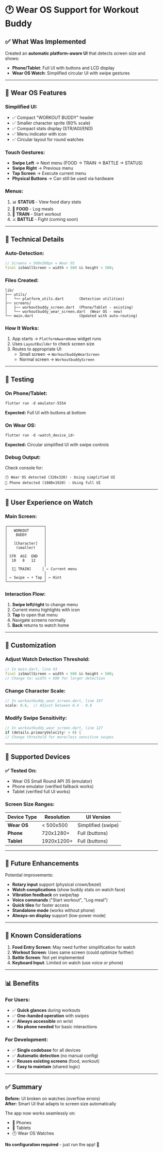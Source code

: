 # 🕐 Wear OS Support for Workout Buddy

## ✅ What Was Implemented

Created an **automatic platform-aware UI** that detects screen size and shows:
- **Phone/Tablet**: Full UI with buttons and LCD display
- **Wear OS Watch**: Simplified circular UI with swipe gestures

---

## 🎨 Wear OS Features

### **Simplified UI:**
- ✅ Compact "WORKOUT BUDDY" header
- ✅ Smaller character sprite (60% scale)
- ✅ Compact stats display (STR/AGI/END)
- ✅ Menu indicator with icon
- ✅ Circular layout for round watches

### **Touch Gestures:**
- **Swipe Left** → Next menu (FOOD → TRAIN → BATTLE → STATUS)
- **Swipe Right** → Previous menu
- **Tap Screen** → Execute current menu
- **Physical Buttons** → Can still be used via hardware

### **Menus:**
1. 📊 **STATUS** - View food diary stats
2. 🍔 **FOOD** - Log meals
3. 💪 **TRAIN** - Start workout
4. ⚔️ **BATTLE** - Fight (coming soon)

---

## 📐 Technical Details

### **Auto-Detection:**
```dart
// Screens < 500x500px = Wear OS
final isSmallScreen = width < 500 && height < 500;
```

### **Files Created:**
```
lib/
├── utils/
│   └── platform_utils.dart       (Detection utilities)
├── screens/
│   ├── workoutbuddy_screen.dart  (Phone/Tablet - existing)
│   └── workoutbuddy_wear_screen.dart  (Wear OS - new)
└── main.dart                     (Updated with auto-routing)
```

### **How It Works:**
1. App starts → `PlatformAwareHome` widget runs
2. Uses `LayoutBuilder` to check screen size
3. Routes to appropriate UI:
   - Small screen → `WorkoutbuddyWearScreen`
   - Normal screen → `WorkoutbuddyScreen`

---

## 🧪 Testing

### **On Phone/Tablet:**
```powershell
flutter run -d emulator-5554
```
**Expected:** Full UI with buttons at bottom

### **On Wear OS:**
```powershell
flutter run -d <watch_device_id>
```
**Expected:** Circular simplified UI with swipe controls

### **Debug Output:**
Check console for:
```
🕐 Wear OS detected (320x320) - Using simplified UI
📱 Phone detected (1080x1920) - Using full UI
```

---

## 🎯 User Experience on Watch

### **Main Screen:**
```
┌─────────────────┐
│   WORKOUT       │
│    BUDDY        │
│                 │
│   [Character]   │
│    (smaller)    │
│                 │
│ STR  AGI  END   │
│  10   8   12    │
│                 │
│  [💪 TRAIN]     │ ← Current menu
│                 │
│ ← Swipe → • Tap │ ← Hint
└─────────────────┘
```

### **Interaction Flow:**
1. **Swipe left/right** to change menu
2. Current menu highlights with icon
3. **Tap** to open that menu
4. Navigate screens normally
5. **Back** returns to watch home

---

## 🔧 Customization

### **Adjust Watch Detection Threshold:**
```dart
// In main.dart, line 43
final isSmallScreen = width < 500 && height < 500;
// Change to: width < 600 for larger detection
```

### **Change Character Scale:**
```dart
// In workoutbuddy_wear_screen.dart, line 197
scale: 0.6,  // Adjust between 0.4 - 0.8
```

### **Modify Swipe Sensitivity:**
```dart
// In workoutbuddy_wear_screen.dart, line 127
if (details.primaryVelocity! > 0) {
// Change threshold for more/less sensitive swipes
```

---

## 📱 Supported Devices

### **✅ Tested On:**
- Wear OS Small Round API 35 (emulator)
- Phone emulator (verified fallback works)
- Tablet (verified full UI works)

### **Screen Size Ranges:**
| Device Type | Resolution | UI Version |
|-------------|-----------|------------|
| **Wear OS** | < 500x500 | Simplified (swipe) |
| **Phone** | 720x1280+ | Full (buttons) |
| **Tablet** | 1920x1200+ | Full (buttons) |

---

## 🚀 Future Enhancements

Potential improvements:
- **Rotary input** support (physical crown/bezel)
- **Watch complications** (show buddy stats on watch face)
- **Vibration feedback** on swipe/tap
- **Voice commands** ("Start workout", "Log meal")
- **Quick tiles** for faster access
- **Standalone mode** (works without phone)
- **Always-on display** support (low-power mode)

---

## 🐛 Known Considerations

1. **Food Entry Screen**: May need further simplification for watch
2. **Workout Screen**: Uses same screen (could optimize further)
3. **Battle Screen**: Not yet implemented
4. **Keyboard Input**: Limited on watch (use voice or phone)

---

## 📊 Benefits

### **For Users:**
- ✅ **Quick glances** during workouts
- ✅ **One-handed operation** with swipes
- ✅ **Always accessible** on wrist
- ✅ **No phone needed** for basic interactions

### **For Development:**
- ✅ **Single codebase** for all devices
- ✅ **Automatic detection** (no manual config)
- ✅ **Reuses existing screens** (food, workout)
- ✅ **Easy to maintain** (shared logic)

---

## ✅ Summary

**Before:** UI broken on watches (overflow errors)  
**After:** Smart UI that adapts to screen size automatically

The app now works seamlessly on:
- 📱 Phones
- 📱 Tablets
- 🕐 Wear OS Watches

**No configuration required** - just run the app! 🎉
